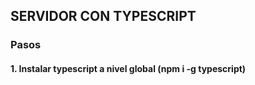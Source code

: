 ## SERVIDOR CON TYPESCRIPT

### Pasos

#### 1. Instalar typescript a nivel global (npm i -g typescript)
